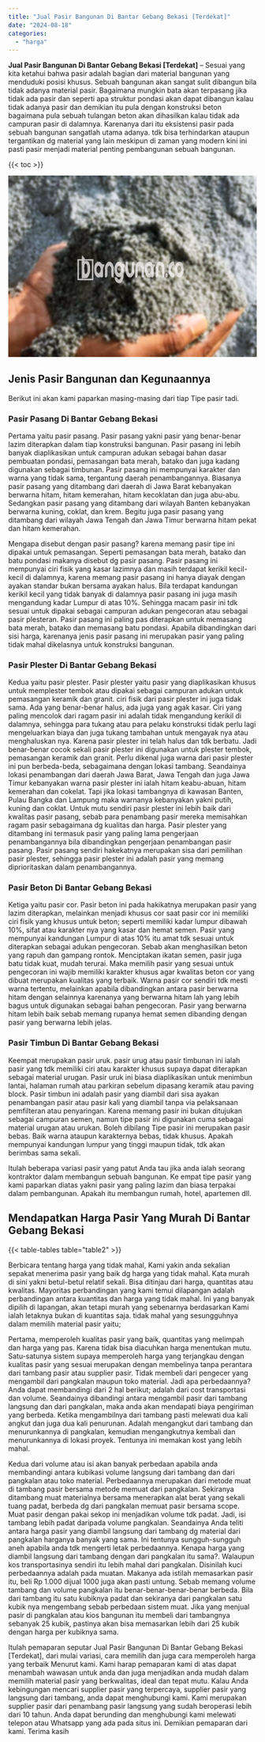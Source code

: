 ```yaml
---
title: "Jual Pasir Bangunan Di Bantar Gebang Bekasi [Terdekat]"
date: "2024-08-18"
categories: 
  - "harga"
---
```


**Jual Pasir Bangunan Di Bantar Gebang Bekasi \[Terdekat\]** – Sesuai yang kita ketahui bahwa pasir adalah bagian dari material bangunan yang menduduki posisi khusus. Sebuah bangunan akan sangat sulit dibangun bila tidak adanya material pasir. Bagaimana mungkin bata akan terpasang jika tidak ada pasir dan seperti apa struktur pondasi akan dapat dibangun kalau tidak adanya pasir dan demikian itu pula dengan konstruksi beton bagaimana pula sebuah tulangan beton akan dihasilkan kalau tidak ada campuran pasir di dalamnya. Karenanya dari itu eksistensi pasir pada sebuah bangunan sangatlah utama adanya. tdk bisa terhindarkan ataupun tergantikan dg material yang lain meskipun di zaman yang modern kini ini pasti pasir menjadi material penting pembangunan sebuah bangunan.

{{< toc >}}

![Jual Pasir Bangunan Di Bantar Gebang Bekasi [Terdekat]](/images/jual-pasir-bangunan-74.png)

## Jenis Pasir Bangunan dan Kegunaannya

Berikut ini akan kami paparkan masing-masing dari tiap Tipe pasir tadi.

### Pasir Pasang Di Bantar Gebang Bekasi

Pertama yaitu pasir pasang. Pasir pasang yakni pasir yang benar-benar lazim diterapkan dalam tiap konstruksi bangunan. Pasir pasang ini lebih banyak diaplikasikan untuk campuran adukan sebagai bahan dasar pembuatan pondasi, pemasangan bata merah, batako dan juga kadang digunakan sebagai timbunan. Pasir pasang ini mempunyai karakter dan warna yang tidak sama, tergantung daerah penambangannya. Biasanya pasir pasang yang ditambang dari daerah di Jawa Barat kebanyakan berwarna hitam, hitam kemerahan, hitam kecoklatan dan juga abu-abu. Sedangkan pasir pasang yang ditambang dari wilayah Banten kebanyakan berwarna kuning, coklat, dan krem. Begitu juga pasir pasang yang ditambang dari wilayah Jawa Tengah dan Jawa Timur berwarna hitam pekat dan hitam kemerahan.

Mengapa disebut dengan pasir pasang? karena memang pasir tipe ini dipakai untuk pemasangan. Seperti pemasangan bata merah, batako dan batu pondasi makanya disebut dg pasir pasang. Pasir pasang ini mempunyai ciri fisik yang kasar lazimnya dan masih terdapat kerikil kecil-kecil di dalamnya, karena memang pasir pasang ini hanya diayak dengan ayakan standar bukan bersama ayakan halus. Bila terdapat kandungan kerikil kecil yang tidak banyak di dalamnya pasir pasang ini juga masih mengandung kadar Lumpur di atas 10%. Sehingga macam pasir ini tdk sesuai untuk dipakai sebagai campuran adukan pengecoran atau sebagai pasir plesteran. Pasir pasang ini paling pas diterapkan untuk memasang bata merah, batako dan memasang batu pondasi. Apabila dibandingkan dari sisi harga, karenanya jenis pasir pasang ini merupakan pasir yang paling tidak mahal dikelasnya untuk konstruksi bangunan.

### Pasir Plester Di Bantar Gebang Bekasi

Kedua yaitu pasir plester. Pasir plester yaitu pasir yang diaplikasikan khusus untuk memplester tembok atau dipakai sebagai campuran adukan untuk pemasangan keramik dan granit. ciri fisik dari pasir plester ini juga tidak sama. Ada yang benar-benar halus, ada juga yang agak kasar. Ciri yang paling mencolok dari ragam pasir ini adalah tidak mengandung kerikil di dalamnya, sehingga para tukang atau para pelaku konstruksi tidak perlu lagi mengeluarkan biaya dan juga tukang tambahan untuk mengayak nya atau menghaluskan nya. Karena pasir plester ini telah halus dan tdk berbatu. Jadi benar-benar cocok sekali pasir plester ini digunakan untuk plester tembok, pemasangan keramik dan granit. Perlu dikenal juga warna dari pasir plester ini pun berbeda-beda, sebagaimana dengan lokasi tambang. Seandainya lokasi penambangan dari daerah Jawa Barat, Jawa Tengah dan juga Jawa Timur kebanyakan warna pasir plester ini ialah hitam keabu-abuan, hitam kemerahan dan cokelat. Tapi jika lokasi tambangnya di kawasan Banten, Pulau Bangka dan Lampung maka warnanya kebanyakan yakni putih, kuning dan coklat. Untuk mutu sendiri pasir plester ini lebih baik dari kwalitas pasir pasang, sebab para penambang pasir mereka memisahkan ragam pasir sebagaimana dg kualitas dan harga. Pasir plester yang ditambang ini termasuk pasir yang paling lama pengerjaan penambangannya bila dibandingkan pengerjaan penambangan pasir pasang. Pasir pasang sendiri hakekatnya merupakan sisa dari pemilihan pasir plester, sehingga pasir plester ini adalah pasir yang memang diprioritaskan dalam penambangannya.

### Pasir Beton Di Bantar Gebang Bekasi

Ketiga yaitu pasir cor. Pasir beton ini pada hakikatnya merupakan pasir yang lazim diterapkan, melainkan menjadi khusus cor saat pasir cor ini memiliki ciri fisik yang khusus untuk beton; seperti memiliki kadar lumpur dibawah 10%, sifat atau karakter nya yang kasar dan hemat semen. Pasir yang mempunyai kandungan Lumpur di atas 10% itu amat tdk sesuai untuk diterapkan sebagai adukan pengecoran. Sebab akan menghasilkan beton yang rapuh dan gampang rontok. Menciptakan ikatan semen, pasir juga batu tidak kuat, mudah terurai. Maka memilih pasir yang sesuai untuk pengecoran ini wajib memiliki karakter khusus agar kwalitas beton cor yang dibuat merupakan kualitas yang terbaik. Warna pasir cor sendiri tdk mesti warna tertentu, melainkan apabila dibandingkan antara pasir berwarna hitam dengan selainnya karenanya yang berwarna hitam lah yang lebih bagus untuk digunakan sebagai bahan pengecoran. Pasir yang berwarna hitam lebih baik sebab memang rupanya hemat semen dibanding dengan pasir yang berwarna lebih jelas.

### Pasir Timbun Di Bantar Gebang Bekasi

Keempat merupakan pasir uruk. pasir urug atau pasir timbunan ini ialah pasir yang tdk memiliki ciri atau karakter khusus supaya dapat diterapkan sebagai material urugan. Pasir uruk ini biasa diaplikasikan untuk menimbun lantai, halaman rumah atau parkiran sebelum dipasang keramik atau paving block. Pasir timbun ini adalah pasir yang diambil dari sisa ayakan penambangan pasir atau pasir kali yang diambil tanpa via pelaksanaan pemfilteran atau penyaringan. Karena memang pasir ini bukan ditujukan sebagai campuran semen, namun tipe pasir ini digunakan cuma sebagai material urugan atau urukan. Boleh dibilang Tipe pasir ini merupakan pasir bebas. Baik warna ataupun karakternya bebas, tidak khusus. Apakah mempunyai kandungan lumpur yang tinggi maupun tidak, tdk akan berimbas sama sekali.

Itulah beberapa variasi pasir yang patut Anda tau jika anda ialah seorang kontraktor dalam membangun sebuah bangunan. Ke empat tipe pasir yang kami paparkan diatas yakni pasir yang paling lazim dan biasa terpakai dalam pembangunan. Apakah itu membangun rumah, hotel, apartemen dll.

## Mendapatkan Harga Pasir Yang Murah Di Bantar Gebang Bekasi

{{< table-tables table="table2" >}}

Berbicara tentang harga yang tidak mahal, Kami yakin anda sekalian sepakat menerima pasir yang baik dg harga yang tidak mahal. Kata murah di sini yakni betul-betul relatif sekali. Bisa ditinjau dari harga, quantitas atau kwalitas. Mayoritas perbandingan yang kami temui dilapangan adalah perbandingan antara kuantitas dan harga yang tidak mahal. Ini yang banyak dipilih di lapangan, akan tetapi murah yang sebenarnya berdasarkan Kami ialah letaknya bukan di kuantitas saja. tidak mahal yang sesungguhnya dalam memilih material pasir yaitu;

Pertama, memperoleh kualitas pasir yang baik, quantitas yang melimpah dan harga yang pas. Karena tidak bisa diacuhkan harga menentukan mutu. Satu-satunya sistem supaya memperoleh harga yang terjangkau dengan kualitas pasir yang sesuai merupakan dengan membelinya tanpa perantara dari tambang pasir atau supplier pasir. Tidak membeli dari pengecer yang mengambil dari pangkalan maupun toko material. Jadi apa perbedaannya? Anda dapat membandingi dari 2 hal berikut; adalah dari cost transportasi dan volume. Seandainya dibandingi antara mengambil pasir dari tambang langsung dan dari pangkalan, maka anda akan mendapati biaya pengiriman yang berbeda. Ketika mengambilnya dari tambang pasti melewati dua kali angkut dan juga dua kali penurunan. Adalah mengangkut dari tambang dan menurunkannya di pangkalan, kemudian mengangkutnya kembali dan menurunkannya di lokasi proyek. Tentunya ini memakan kost yang lebih mahal.

Kedua dari volume atau isi akan banyak perbedaan apabila anda membandingi antara kubikasi volume langsung dari tambang dan dari pangkalan atau toko material. Perbedaannya merupakan dari metode muat di tambang pasir bersama metode memuat dari pangkalan. Sekiranya ditambang muat materialnya bersama menerapkan alat berat yang sekali tuang padat, berbeda dg dari pangkalan memuat pasir bersama scope. Muat pasir dengan pakai sekop ini menjadikan volume tdk padat. Jadi, isi tambang lebih padat daripada volume pangkalan. Seandainya Anda teliti antara harga pasir yang diambil langsung dari tambang dg material dari pangkalan harganya banyak yang sama. Ini tentunya sungguh-sungguh aneh apabila anda tdk mengerti letak perbedaannya. Kenapa harga yang diambil langsung dari tambang dengan dari pangkalan itu sama?. Walaupun kos transportasinya sendiri itu lebih mahal dari pangkalan. Disinilah kuci perbedaannya adalah pada muatan. Makanya ada istilah memasarkan pasir itu, beli Rp 1.000 dijual 1000 juga akan pasti untung. Sebab memang volume tambang dan volume pangkalan itu benar-benar-benar-benar berbeda. Bila dari tambang itu satu kubiknya padat dan sekiranya dari pangkalan satu kubik nya mengembang sebab perbedaan sistem muat. Jika yang menjual pasir di pangkalan atau kios bangunan itu membeli dari tambangnya sebanyak 25 kubik, pastinya akan bisa memasarkan lebih dari 25 kubik dengan harga per kubiknya sama.

Itulah pemaparan seputar Jual Pasir Bangunan Di Bantar Gebang Bekasi \[Terdekat\], dari mulai variasi, cara memilih dan juga cara memperoleh harga yang terbaik Menurut kami. Kami harap pemaparan kami di atas dapat menambah wawasan untuk anda dan juga menjadikan anda mudah dalam memilih material pasir yang berkwalitas, ideal dan tepat mutu. Kalau Anda kebingungan mencari supplier pasir yang terpercaya, supplier pasir yang langsung dari tambang, anda dapat menghubungi kami. Kami merupakan supplier pasir dari penambang pasir langsung yang sudah beroperasi lebih dari 10 tahun. Anda dapat berunding dan menghubungi kami melewati telepon atau Whatsapp yang ada pada situs ini. Demikian pemaparan dari kami. Terima kasih
